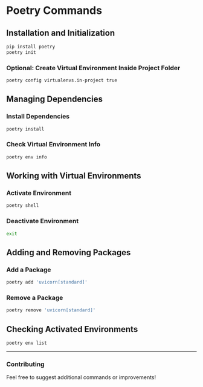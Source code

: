 # Poetry Commands

## Installation and Initialization
```bash
pip install poetry
poetry init
```

### Optional: Create Virtual Environment Inside Project Folder
```bash
poetry config virtualenvs.in-project true
```

## Managing Dependencies
### Install Dependencies
```bash
poetry install
```

### Check Virtual Environment Info
```bash
poetry env info
```

## Working with Virtual Environments
### Activate Environment
```bash
poetry shell
```

### Deactivate Environment
```bash
exit
```

## Adding and Removing Packages
### Add a Package
```bash
poetry add 'uvicorn[standard]'
```

### Remove a Package
```bash
poetry remove 'uvicorn[standard]'
```

## Checking Activated Environments
```bash
poetry env list
```

---

### Contributing
Feel free to suggest additional commands or improvements!
